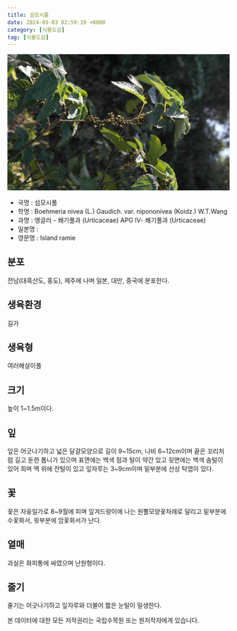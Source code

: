 ```yaml
---
title: 섬모시풀
date: 2024-05-03 02:59:19 +0800
category: [식물도감]
tag: [식물도감]
---
```




![섬모시풀](/assets/img/fileUpload/plants/basic/Urticaceae/Boehmeria/6631/6631_20160726131535353files_th2.jpg)
- 국명 : 섬모시풀
- 학명 : Boehmeria nivea (L.) Gaudich. var. nipononivea (Koidz.) W.T.Wang
- 과명 : 앵글러 - 쐐기풀과 (Urticaceae) APG Ⅳ- 쐐기풀과 (Urticaceae)
- 일본명 : 
- 영문명 : Island ramie


## 분포
전남(대흑산도, 홍도), 제주에 나며 일본, 대만, 중국에 분포한다.
## 생육환경
길가
## 생육형
여러해살이풀
## 크기
높이 1~1.5m이다.
## 잎
잎은 어긋나기하고 넓은 달걀모양으로 길이 9~15cm, 나비 6~12cm이며 끝은 꼬리처럼 길고 둔한 톱니가 있으며 표면에는 백색 점과 털이 약간 있고 뒷면에는 백색 솜털이 있어 희며 맥 위에 잔털이 있고 잎자루는 3~9cm이며 밑부분에 선상 탁엽이 있다.
## 꽃
꽃은 자웅일가로 8~9월에 피며 잎겨드랑이에 나는 원뿔모양꽃차례로 달리고 밑부분에 수꽃화서, 윗부분에 암꽃화서가 난다.
## 열매
과실은 화피통에 싸였으며 난원형이다.
## 줄기
줄기는 어긋나기하고 잎자루와 더불어 짧은 눈털이 밀생한다.






본 데이터에 대한 모든 저작권리는 국립수목원 또는 원저작자에게 있습니다.
